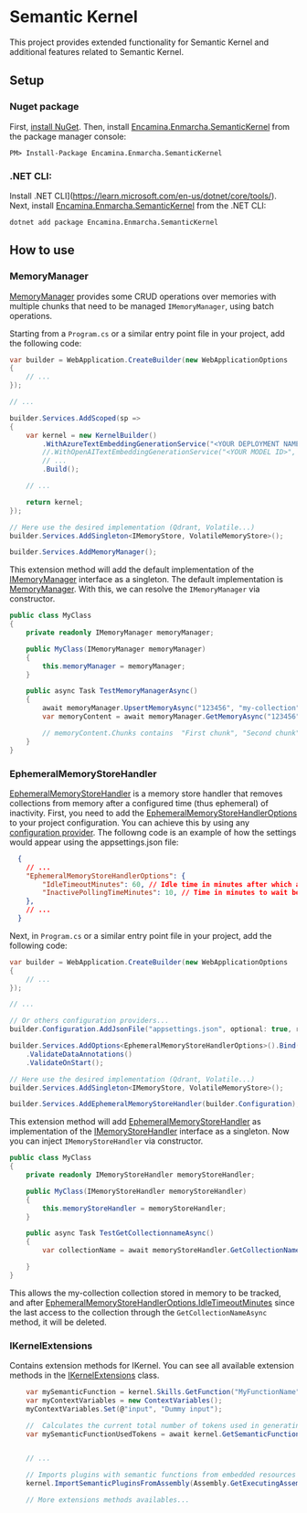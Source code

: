 ﻿# Semantic Kernel

This project provides extended functionality for Semantic Kernel and additional features related to Semantic Kernel.

## Setup

### Nuget package

First, [install NuGet](http://docs.nuget.org/docs/start-here/installing-nuget). Then, install [Encamina.Enmarcha.SemanticKernel](ToDo:NugetUrl) from the package manager console:

    PM> Install-Package Encamina.Enmarcha.SemanticKernel

### .NET CLI:

Install .NET CLI](https://learn.microsoft.com/en-us/dotnet/core/tools/). Next, install [Encamina.Enmarcha.SemanticKernel](ToDo:NugetUrl) from the .NET CLI:

    dotnet add package Encamina.Enmarcha.SemanticKernel

## How to use

### MemoryManager

[MemoryManager](./MemoryManager.cs) provides some CRUD operations over memories with multiple chunks that need to be managed `IMemoryManager`, using batch operations. 
 
Starting from a `Program.cs` or a similar entry point file in your project, add the following code:

```csharp
var builder = WebApplication.CreateBuilder(new WebApplicationOptions
{
    // ...
});

// ... 

builder.Services.AddScoped(sp =>
{
    var kernel = new KernelBuilder()
        .WithAzureTextEmbeddingGenerationService("<YOUR DEPLOYMENT NAME>", "<YOUR AZURE ENDPOINT>", "<YOUR API KEY>")
        //.WithOpenAITextEmbeddingGenerationService("<YOUR MODEL ID>", "<YOUR API KEY>")
        // ...
        .Build();

    // ...

    return kernel;
});

// Here use the desired implementation (Qdrant, Volatile...)
builder.Services.AddSingleton<IMemoryStore, VolatileMemoryStore>();

builder.Services.AddMemoryManager();
```

This extension method will add the default implementation of the [IMemoryManager](../Encamina.Enmarcha.SemanticKernel.Abstractions/IMemoryManager.cs) interface as a singleton. The default implementation is [MemoryManager](./MemoryManager.cs). With this, we can resolve the `IMemoryManager` via constructor.

```csharp
public class MyClass
{
    private readonly IMemoryManager memoryManager;

    public MyClass(IMemoryManager memoryManager)
    {
        this.memoryManager = memoryManager;
    }

    public async Task TestMemoryManagerAsync()
    {
        await memoryManager.UpsertMemoryAsync("123456", "my-collection", new List<string>() { "First chunk", "Second chunk", "Third chunk" }, CancellationToken.None);
        var memoryContent = await memoryManager.GetMemoryAsync("123456", "my-collection", CancellationToken.None);

        // memoryContent.Chunks contains  "First chunk", "Second chunk", "Third chunk" chunks
    }
}
```
### EphemeralMemoryStoreHandler

[EphemeralMemoryStoreHandler](./EphemeralMemoryStoreHandler.cs) is a memory store handler that removes collections from memory after a configured time (thus ephemeral) of inactivity. First, you need to add the [EphemeralMemoryStoreHandlerOptions](./Options/EphemeralMemoryStoreHandlerOptions.cs) to your project configuration. You can achieve this by using any [configuration provider](https://learn.microsoft.com/en-us/dotnet/core/extensions/configuration). The followng code is an example of how the settings would appear using the appsettings.json file:

```json
  {
    // ...
    "EphemeralMemoryStoreHandlerOptions": {    
        "IdleTimeoutMinutes": 60, // Idle time in minutes after which a memory is considered inactive and can be removed from the memory store.
        "InactivePollingTimeMinutes": 10, // Time in minutes to wait before polling for inactive memories
    },
    // ...
  }
```

Next, in `Program.cs` or a similar entry point file in your project, add the following code:

```csharp
var builder = WebApplication.CreateBuilder(new WebApplicationOptions
{
    // ...
});

// ... 

// Or others configuration providers...
builder.Configuration.AddJsonFile("appsettings.json", optional: true, reloadOnChange: true); 

builder.Services.AddOptions<EphemeralMemoryStoreHandlerOptions>().Bind(builder.Configuration.GetSection(nameof(EphemeralMemoryStoreHandlerOptions)))
    .ValidateDataAnnotations()
    .ValidateOnStart();

// Here use the desired implementation (Qdrant, Volatile...)
builder.Services.AddSingleton<IMemoryStore, VolatileMemoryStore>();

builder.Services.AddEphemeralMemoryStoreHandler(builder.Configuration);
```

This extension method will add [EphemeralMemoryStoreHandler](./EphemeralMemoryStoreHandler.cs.cs) as implementation of the [IMemoryStoreHandler](../Encamina.Enmarcha.SemanticKernel.Abstractions/IMemoryStoreHandler.cs) interface as a singleton. Now you can inject `IMemoryStoreHandler` via constructor.

```csharp
public class MyClass
{
    private readonly IMemoryStoreHandler memoryStoreHandler;

    public MyClass(IMemoryStoreHandler memoryStoreHandler)
    {
        this.memoryStoreHandler = memoryStoreHandler;
    }

    public async Task TestGetCollectionnameAsync()
    {
        var collectionName = await memoryStoreHandler.GetCollectionNameAsync("my-collection", CancellationToken.None);

    }
}
```

This allows the my-collection collection stored in memory to be tracked, and after [EphemeralMemoryStoreHandlerOptions.IdleTimeoutMinutes](./Options/EphemeralMemoryStoreHandlerOptions.cs) since the last access to the collection through the `GetCollectionNameAsync` method, it will be deleted.

### IKernelExtensions

Contains extension methods for IKernel. You can see all available extension methods in the [IKernelExtensions](./Extensions/IKernelExtensions.cs) class.

```csharp
    var mySemanticFunction = kernel.Skills.GetFunction("MyFunctionName");
    var myContextVariables = new ContextVariables();
    myContextVariables.Set(@"input", "Dummy input");

    //  Calculates the current total number of tokens used in generating a prompt of a mySemanticFunction from embedded resources in an assembly, using myContextVariables.
    var mySemanticFunctionUsedTokens = await kernel.GetSemanticFunctionUsedTokensAsync(mySemanticFunction, Assembly.GetExecutingAssembly(), myContextVariables, ILengthFunctions.LengthByTokenCount, CancellationToken.None);


    // ...

    // Imports plugins with semantic functions from embedded resources in an assembly that represents their prompt and configuration files.
    kernel.ImportSemanticPluginsFromAssembly(Assembly.GetExecutingAssembly());

    // More extensions methods availables...
```
